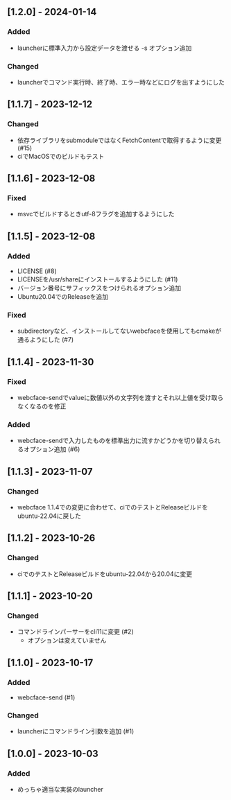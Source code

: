 ## [1.2.0] - 2024-01-14
### Added
* launcherに標準入力から設定データを渡せる -s オプション追加
### Changed
* launcherでコマンド実行時、終了時、エラー時などにログを出すようにした

## [1.1.7] - 2023-12-12
### Changed
* 依存ライブラリをsubmoduleではなくFetchContentで取得するように変更 (#15)
* ciでMacOSでのビルドもテスト

## [1.1.6] - 2023-12-08
### Fixed
* msvcでビルドするときutf-8フラグを追加するようにした

## [1.1.5] - 2023-12-08
### Added
* LICENSE (#8)
* LICENSEを/usr/shareにインストールするようにした (#11)
* バージョン番号にサフィックスをつけられるオプション追加
* Ubuntu20.04でのReleaseを追加

### Fixed
* subdirectoryなど、インストールしてないwebcfaceを使用してもcmakeが通るようにした (#7)

## [1.1.4] - 2023-11-30
### Fixed
* webcface-sendでvalueに数値以外の文字列を渡すとそれ以上値を受け取らなくなるのを修正
### Added
* webcface-sendで入力したものを標準出力に流すかどうかを切り替えられるオプション追加 (#6)

## [1.1.3] - 2023-11-07
### Changed
* webcface 1.1.4での変更に合わせて、ciでのテストとReleaseビルドをubuntu-22.04に戻した

## [1.1.2] - 2023-10-26
### Changed
* ciでのテストとReleaseビルドをubuntu-22.04から20.04に変更

## [1.1.1] - 2023-10-20
### Changed
* コマンドラインパーサーをcli11に変更 (#2)
	* オプションは変えていません

## [1.1.0] - 2023-10-17
### Added
* webcface-send (#1)
### Changed
* launcherにコマンドライン引数を追加 (#1)

## [1.0.0] - 2023-10-03
### Added
* めっちゃ適当な実装のlauncher

